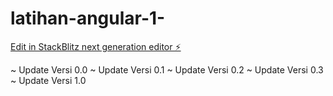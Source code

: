 # latihan-angular-1-

[Edit in StackBlitz next generation editor ⚡️](https://stackblitz.com/~/github.com/sakabayul/latihan-angular-1-)

~ Update Versi 0.0
~ Update Versi 0.1
~ Update Versi 0.2
~ Update Versi 0.3
~ Update Versi 1.0